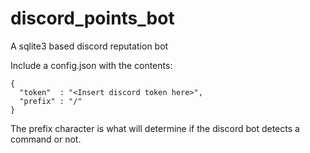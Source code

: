 # discord_points_bot
A sqlite3 based discord reputation bot


Include a config.json with the contents:

```
{
  "token"  : "<Insert discord token here>",
  "prefix" : "/"
}
```
The prefix character is what will determine if the discord bot detects a command or not. 
